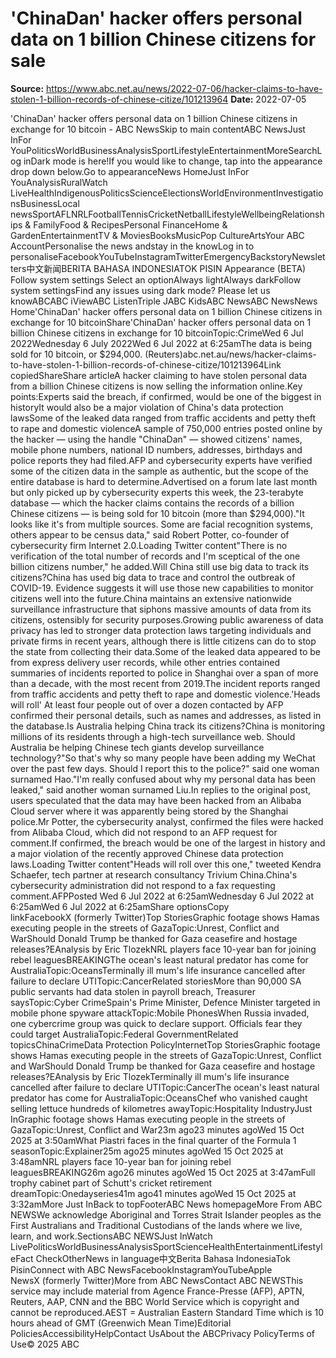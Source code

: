 # 'ChinaDan' hacker offers personal data on 1 billion Chinese citizens for sale

**Source:** https://www.abc.net.au/news/2022-07-06/hacker-claims-to-have-stolen-1-billion-records-of-chinese-citize/101213964
**Date:** 2022-07-05

'ChinaDan' hacker offers personal data on 1 billion Chinese citizens in exchange for 10 bitcoin - ABC NewsSkip to main contentABC NewsJust InFor YouPoliticsWorldBusinessAnalysisSportLifestyleEntertainmentMoreSearchLog inDark mode is here!If you would like to change, tap into the appearance drop down below.Go to appearanceNews HomeJust InFor YouAnalysisRuralWatch LiveHealthIndigenousPoliticsScienceElectionsWorldEnvironmentInvestigationsBusinessLocal newsSportAFLNRLFootballTennisCricketNetballLifestyleWellbeingRelationships & FamilyFood & RecipesPersonal FinanceHome & GardenEntertainmentTV & MoviesBooksMusicPop CultureArtsYour ABC AccountPersonalise the news andstay in the knowLog in to personaliseFacebookYouTubeInstagramTwitterEmergencyBackstoryNewsletters中文新闻BERITA BAHASA INDONESIATOK PISIN Appearance (BETA) Follow system settings Select an optionAlways lightAlways darkFollow system settingsFind any issues using dark mode? Please let us knowABCABC iViewABC ListenTriple JABC KidsABC NewsABC NewsNews Home'ChinaDan' hacker offers personal data on 1 billion Chinese citizens in exchange for 10 bitcoinShare'ChinaDan' hacker offers personal data on 1 billion Chinese citizens in exchange for 10 bitcoinTopic:CrimeWed 6 Jul 2022Wednesday 6 July 2022Wed 6 Jul 2022 at 6:25amThe data is being sold for 10 bitcoin, or $294,000. (Reuters)abc.net.au/news/hacker-claims-to-have-stolen-1-billion-records-of-chinese-citize/101213964Link copiedShareShare articleA hacker claiming to have stolen personal data from a billion Chinese citizens is now selling the information online.Key points:Experts said the breach, if confirmed, would be one of the biggest in historyIt would also be a major violation of China's data protection lawsSome of the leaked data ranged from traffic accidents and petty theft to rape and domestic violenceA sample of 750,000 entries posted online by the hacker — using the handle "ChinaDan" — showed citizens' names, mobile phone numbers, national ID numbers, addresses, birthdays and police reports they had filed.AFP and cybersecurity experts have verified some of the citizen data in the sample as authentic, but the scope of the entire database is hard to determine.Advertised on a forum late last month but only picked up by cybersecurity experts this week, the 23-terabyte database — which the hacker claims contains the records of a billion Chinese citizens — is being sold for 10 bitcoin (more than $294,000)."It looks like it's from multiple sources. Some are facial recognition systems, others appear to be census data," said Robert Potter, co-founder of cybersecurity firm Internet 2.0.Loading Twitter content"There is no verification of the total number of records and I'm sceptical of the one billion citizens number," he added.Will China still use big data to track its citizens?China has used big data to trace and control the outbreak of COVID-19. Evidence suggests it will use those new capabilities to monitor citizens well into the future.China maintains an extensive nationwide surveillance infrastructure that siphons massive amounts of data from its citizens, ostensibly for security purposes.Growing public awareness of data privacy has led to stronger data protection laws targeting individuals and private firms in recent years, although there is little citizens can do to stop the state from collecting their data.Some of the leaked data appeared to be from express delivery user records, while other entries contained summaries of incidents reported to police in Shanghai over a span of more than a decade, with the most recent from 2019.The incident reports ranged from traffic accidents and petty theft to rape and domestic violence.'Heads will roll' At least four people out of over a dozen contacted by AFP confirmed their personal details, such as names and addresses, as listed in the database.Is Australia helping China track its citizens?China is monitoring millions of its residents through a high-tech surveillance web. Should Australia be helping Chinese tech giants develop surveillance technology?"So that's why so many people have been adding my WeChat over the past few days. Should I report this to the police?" said one woman surnamed Hao."I'm really confused about why my personal data has been leaked," said another woman surnamed Liu.In replies to the original post, users speculated that the data may have been hacked from an Alibaba Cloud server where it was apparently being stored by the Shanghai police.Mr Potter, the cybersecurity analyst, confirmed the files were hacked from Alibaba Cloud, which did not respond to an AFP request for comment.If confirmed, the breach would be one of the largest in history and a major violation of the recently approved Chinese data protection laws.Loading Twitter content"Heads will roll over this one," tweeted Kendra Schaefer, tech partner at research consultancy Trivium China.China's cybersecurity administration did not respond to a fax requesting comment.AFPPosted Wed 6 Jul 2022 at 6:25amWednesday 6 Jul 2022 at 6:25amWed 6 Jul 2022 at 6:25amShare optionsCopy linkFacebookX (formerly Twitter)Top StoriesGraphic footage shows Hamas executing people in the streets of GazaTopic:Unrest, Conflict and WarShould Donald Trump be thanked for Gaza ceasefire and hostage releases?EAnalysis by Eric TlozekNRL players face 10-year ban for joining rebel leaguesBREAKINGThe ocean's least natural predator has come for AustraliaTopic:OceansTerminally ill mum's life insurance cancelled after failure to declare UTITopic:CancerRelated storiesMore than 90,000 SA public servants had data stolen in payroll breach, Treasurer saysTopic:Cyber CrimeSpain's Prime Minister, Defence Minister targeted in mobile phone spyware attackTopic:Mobile PhonesWhen Russia invaded, one cybercrime group was quick to declare support. Officials fear they could target AustraliaTopic:Federal GovernmentRelated topicsChinaCrimeData Protection PolicyInternetTop StoriesGraphic footage shows Hamas executing people in the streets of GazaTopic:Unrest, Conflict and WarShould Donald Trump be thanked for Gaza ceasefire and hostage releases?EAnalysis by Eric TlozekTerminally ill mum's life insurance cancelled after failure to declare UTITopic:CancerThe ocean's least natural predator has come for AustraliaTopic:OceansChef who vanished caught selling lettuce hundreds of kilometres awayTopic:Hospitality IndustryJust InGraphic footage shows Hamas executing people in the streets of GazaTopic:Unrest, Conflict and War23m ago23 minutes agoWed 15 Oct 2025 at 3:50amWhat Piastri faces in the final quarter of the Formula 1 seasonTopic:Explainer25m ago25 minutes agoWed 15 Oct 2025 at 3:48amNRL players face 10-year ban for joining rebel leaguesBREAKING26m ago26 minutes agoWed 15 Oct 2025 at 3:47amFull trophy cabinet part of Schutt's cricket retirement dreamTopic:Onedayseries41m ago41 minutes agoWed 15 Oct 2025 at 3:32amMore Just InBack to topFooterABC News homepageMore From ABC NEWSWe acknowledge Aboriginal and Torres Strait Islander peoples as the First Australians and Traditional Custodians of the lands where we live, learn, and work.SectionsABC NEWSJust InWatch LivePoliticsWorldBusinessAnalysisSportScienceHealthEntertainmentLifestyleFact CheckOtherNews in language中文Berita Bahasa IndonesiaTok PisinConnect with ABC NewsFacebookInstagramYouTubeApple NewsX (formerly Twitter)More from ABC NewsContact ABC NEWSThis service may include material from Agence France-Presse (AFP), APTN, Reuters, AAP, CNN and the BBC World Service which is copyright and cannot be reproduced.AEST = Australian Eastern Standard Time which is 10 hours ahead of GMT (Greenwich Mean Time)Editorial PoliciesAccessibilityHelpContact UsAbout the ABCPrivacy PolicyTerms of Use© 2025 ABC